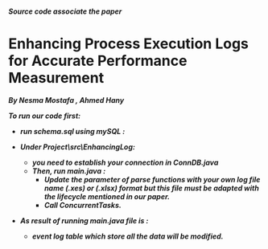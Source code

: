 <h5>Source code associate the paper
<h1> Enhancing Process Execution Logs for Accurate Performance Measurement
<h5>By Nesma Mostafa , Ahmed Hany

To run our code first: 
- run schema.sql using mySQL :
	
- Under Project\src\EnhancingLog:
	- you need to establish your connection in ConnDB.java
	- Then, run main.java :
		- Update the parameter of parse functions with your own log file name (.xes) or (.xlsx) format 
			but this file must be adapted with the lifecycle mentioned in our paper.
		- Call ConcurrentTasks.
		
- As result of running main.java file is :
	-  event log table which store all the data will be modified.

